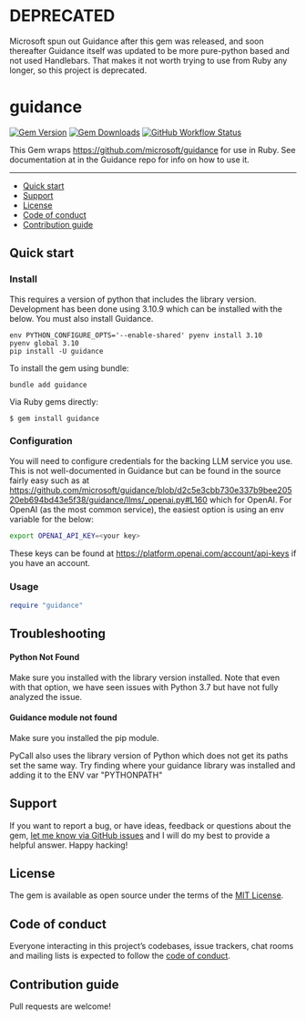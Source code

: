# DEPRECATED
Microsoft spun out Guidance after this gem was released, and soon thereafter Guidance itself was updated to be more pure-python based and not used Handlebars. That makes it not worth trying to use from Ruby any longer, so this project is deprecated.
# guidance

[![Gem Version](https://img.shields.io/gem/v/guidance)](https://rubygems.org/gems/guidance)
[![Gem Downloads](https://img.shields.io/gem/dt/guidance)](https://www.ruby-toolbox.com/projects/guidance)
[![GitHub Workflow Status](https://img.shields.io/github/actions/workflow/status/Unsupervisedcom/guideance-rails/ci.yml)](https://github.com/Unsupervisedcom/guideance-rails/actions/workflows/ci.yml)

This Gem wraps https://github.com/microsoft/guidance for use in Ruby.
See documentation at in the Guidance repo for info on how to use it.

---

- [Quick start](#quick-start)
- [Support](#support)
- [License](#license)
- [Code of conduct](#code-of-conduct)
- [Contribution guide](#contribution-guide)

## Quick start
### Install
This requires a version of python that includes the library version.
Development has been done using 3.10.9 which can be installed with the below.
You must also install Guidance.

```
env PYTHON_CONFIGURE_OPTS='--enable-shared' pyenv install 3.10
pyenv global 3.10
pip install -U guidance
```

To install the gem using bundle:
```
bundle add guidance
```

Via Ruby gems directly:
```
$ gem install guidance
```
### Configuration
You will need to configure credentials for the backing LLM service you use.
This is not well-documented in Guidance but can be found in the source fairly easy
such as at https://github.com/microsoft/guidance/blob/d2c5e3cbb730e337b9bee20520eb694bd43e5f38/guidance/llms/_openai.py#L160
which for OpenAI. For OpenAI (as the most common service), the easiest option is
using an env variable for the below:

```bash
export OPENAI_API_KEY=<your key>
```
These keys can be found at https://platform.openai.com/account/api-keys if you
have an account.

### Usage
```ruby
require "guidance"
```

## Troubleshooting
#### Python Not Found
Make sure you installed with the library version installed. Note that even with that
option, we have seen issues with Python 3.7 but have not fully analyzed the issue.

#### Guidance module not found
Make sure you installed the pip module.

PyCall also uses the library version of Python which does not get its paths
set the same way. Try finding where your guidance library was installed and
adding it to the ENV var "PYTHONPATH"

## Support

If you want to report a bug, or have ideas, feedback or questions about the gem, [let me know via GitHub issues](https://github.com/Unsupervisedcom/guideance-rails/issues/new) and I will do my best to provide a helpful answer. Happy hacking!

## License

The gem is available as open source under the terms of the [MIT License](LICENSE.txt).

## Code of conduct

Everyone interacting in this project’s codebases, issue trackers, chat rooms and mailing lists is expected to follow the [code of conduct](CODE_OF_CONDUCT.md).

## Contribution guide

Pull requests are welcome!
